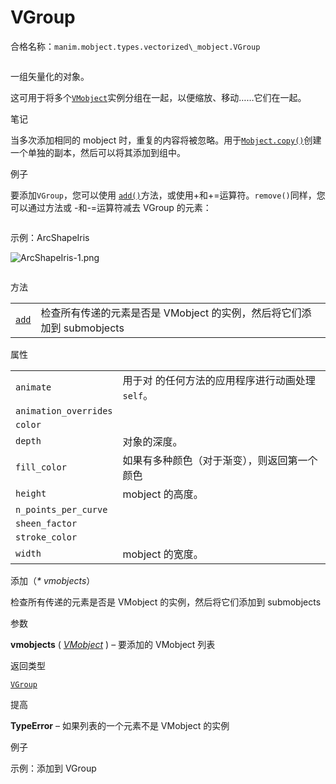 # VGroup

合格名称：`manim.mobject.types.vectorized\_mobject.VGroup`


```py

```

一组矢量化的对象。

这可用于将多个[`VMobject`]()实例分组在一起，以便缩放、移动……它们在一起。

笔记

当多次添加相同的 mobject 时，重复的内容将被忽略。用于[`Mobject.copy()`]()创建一个单独的副本，然后可以将其添加到组中。

例子

要添加`VGroup`，您可以使用 [`add()`]()方法，或使用+和+=运算符。`remove()`同样，您可以通过方法或 -和-=运算符减去 VGroup 的元素：

```py

```


示例：ArcShapeIris 

![ArcShapeIris-1.png](../../static/ArcShapeIris-1.png)

```py

```


方法

|||
|-|-|
[`add`]()|检查所有传递的元素是否是 VMobject 的实例，然后将它们添加到 submobjects


属性

|||
|-|-|
`animate`|用于对 的任何方法的应用程序进行动画处理`self`。
`animation_overrides`|
`color`|
`depth`|对象的深度。
`fill_color`|如果有多种颜色（对于渐变），则返回第一个颜色
`height`|mobject 的高度。
`n_points_per_curve`|
`sheen_factor`|
`stroke_color`|
`width`|mobject 的宽度。


添加（_\* vmobjects_）

检查所有传递的元素是否是 VMobject 的实例，然后将它们添加到 submobjects

参数

**vmobjects** ( [_VMobject_]() ) – 要添加的 VMobject 列表

返回类型

[`VGroup`]()

提高

**TypeError** – 如果列表的一个元素不是 VMobject 的实例

例子

示例：添加到 VGroup 

```py

```
